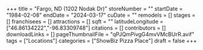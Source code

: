 +++
title = "Fargo, ND (1202 Nodak Dr)"
storeNumber = ""
startDate = "1984-02-08"
endDate = "2024-03-17"
cuDate = ""
remodels = []
stages = []
franchisees = []
attractions = []
sqft = ""
latitudeLongitude = ["46.86134222","-96.83309748"]
citations = []
contributors = []
downloadLinks = []
pageThumbnailFile = "qPJQmPivgG4mvVMcBUrR.avif"
tags = ["Locations"]
categories = ["ShowBiz Pizza Place"]
draft = false
+++
